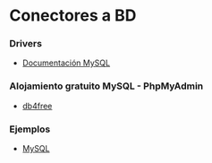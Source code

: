# Conectores a BD

### Drivers

- [Documentación MySQL](https://www.mysql.com/products/connector/)

### Alojamiento gratuito MySQL - PhpMyAdmin

- [db4free](https://www.db4free.net/)

### Ejemplos

- [MySQL](https://github.com/franlu/DAM-AD/tree/master/conectores/ConnMySQL.java)